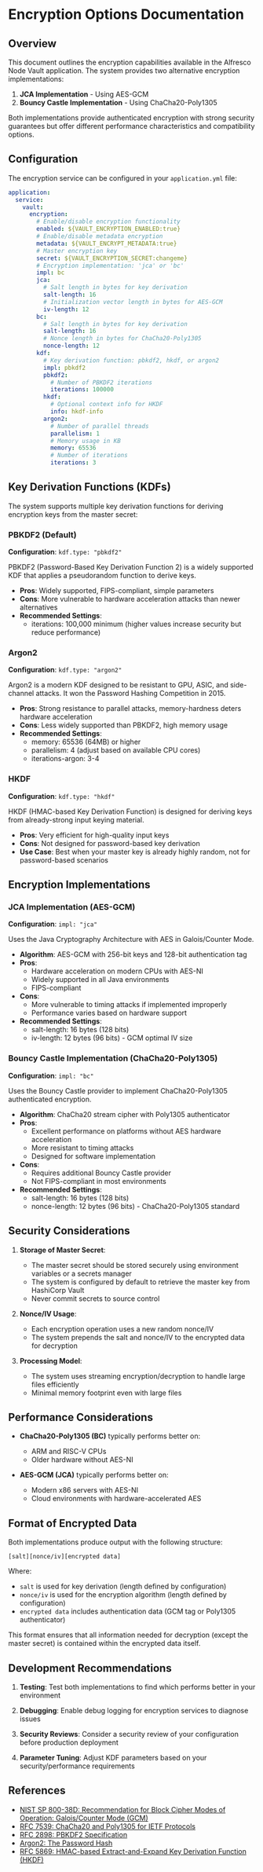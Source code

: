 # Encryption Options Documentation

## Overview

This document outlines the encryption capabilities available in the Alfresco Node Vault application. The system provides two alternative encryption implementations:

1. **JCA Implementation** - Using AES-GCM
2. **Bouncy Castle Implementation** - Using ChaCha20-Poly1305

Both implementations provide authenticated encryption with strong security guarantees but offer different performance characteristics and compatibility options.

## Configuration

The encryption service can be configured in your `application.yml` file:

```yaml
application:
  service:
    vault:
      encryption:
        # Enable/disable encryption functionality
        enabled: ${VAULT_ENCRYPTION_ENABLED:true}
        # Enable/disable metadata encryption
        metadata: ${VAULT_ENCRYPT_METADATA:true}
        # Master encryption key
        secret: ${VAULT_ENCRYPTION_SECRET:changeme}
        # Encryption implementation: 'jca' or 'bc'
        impl: bc
        jca:
          # Salt length in bytes for key derivation
          salt-length: 16
          # Initialization vector length in bytes for AES-GCM
          iv-length: 12
        bc:
          # Salt length in bytes for key derivation
          salt-length: 16
          # Nonce length in bytes for ChaCha20-Poly1305
          nonce-length: 12
        kdf:
          # Key derivation function: pbkdf2, hkdf, or argon2
          impl: pbkdf2
          pbkdf2:
            # Number of PBKDF2 iterations
            iterations: 100000
          hkdf:
            # Optional context info for HKDF
            info: hkdf-info
          argon2:
            # Number of parallel threads
            parallelism: 1
            # Memory usage in KB 
            memory: 65536
            # Number of iterations
            iterations: 3
```

## Key Derivation Functions (KDFs)

The system supports multiple key derivation functions for deriving encryption keys from the master secret:

### PBKDF2 (Default)

**Configuration**: `kdf.type: "pbkdf2"`

PBKDF2 (Password-Based Key Derivation Function 2) is a widely supported KDF that applies a pseudorandom function to derive keys.

- **Pros**: Widely supported, FIPS-compliant, simple parameters
- **Cons**: More vulnerable to hardware acceleration attacks than newer alternatives
- **Recommended Settings**:
    - iterations: 100,000 minimum (higher values increase security but reduce performance)

### Argon2

**Configuration**: `kdf.type: "argon2"`

Argon2 is a modern KDF designed to be resistant to GPU, ASIC, and side-channel attacks. It won the Password Hashing Competition in 2015.

- **Pros**: Strong resistance to parallel attacks, memory-hardness deters hardware acceleration
- **Cons**: Less widely supported than PBKDF2, high memory usage
- **Recommended Settings**:
    - memory: 65536 (64MB) or higher
    - parallelism: 4 (adjust based on available CPU cores)
    - iterations-argon: 3-4

### HKDF

**Configuration**: `kdf.type: "hkdf"`

HKDF (HMAC-based Key Derivation Function) is designed for deriving keys from already-strong input keying material.

- **Pros**: Very efficient for high-quality input keys
- **Cons**: Not designed for password-based key derivation
- **Use Case**: Best when your master key is already highly random, not for password-based scenarios

## Encryption Implementations

### JCA Implementation (AES-GCM)

**Configuration**: `impl: "jca"`

Uses the Java Cryptography Architecture with AES in Galois/Counter Mode.

- **Algorithm**: AES-GCM with 256-bit keys and 128-bit authentication tag
- **Pros**:
    - Hardware acceleration on modern CPUs with AES-NI
    - Widely supported in all Java environments
    - FIPS-compliant
- **Cons**:
    - More vulnerable to timing attacks if implemented improperly
    - Performance varies based on hardware support
- **Recommended Settings**:
    - salt-length: 16 bytes (128 bits)
    - iv-length: 12 bytes (96 bits) - GCM optimal IV size

### Bouncy Castle Implementation (ChaCha20-Poly1305)

**Configuration**: `impl: "bc"`

Uses the Bouncy Castle provider to implement ChaCha20-Poly1305 authenticated encryption.

- **Algorithm**: ChaCha20 stream cipher with Poly1305 authenticator
- **Pros**:
    - Excellent performance on platforms without AES hardware acceleration
    - More resistant to timing attacks
    - Designed for software implementation
- **Cons**:
    - Requires additional Bouncy Castle provider
    - Not FIPS-compliant in most environments
- **Recommended Settings**:
    - salt-length: 16 bytes (128 bits)
    - nonce-length: 12 bytes (96 bits) - ChaCha20-Poly1305 standard

## Security Considerations

1. **Storage of Master Secret**:
    - The master secret should be stored securely using environment variables or a secrets manager
    - The system is configured by default to retrieve the master key from HashiCorp Vault
    - Never commit secrets to source control

2. **Nonce/IV Usage**:
    - Each encryption operation uses a new random nonce/IV
    - The system prepends the salt and nonce/IV to the encrypted data for decryption

5. **Processing Model**:
    - The system uses streaming encryption/decryption to handle large files efficiently
    - Minimal memory footprint even with large files

## Performance Considerations

- **ChaCha20-Poly1305 (BC)** typically performs better on:
    - ARM and RISC-V CPUs
    - Older hardware without AES-NI

- **AES-GCM (JCA)** typically performs better on:
    - Modern x86 servers with AES-NI
    - Cloud environments with hardware-accelerated AES

## Format of Encrypted Data

Both implementations produce output with the following structure:

```
[salt][nonce/iv][encrypted data]
```

Where:
- `salt` is used for key derivation (length defined by configuration)
- `nonce/iv` is used for the encryption algorithm (length defined by configuration)
- `encrypted data` includes authentication data (GCM tag or Poly1305 authenticator)

This format ensures that all information needed for decryption (except the master secret) is contained within the encrypted data itself.

## Development Recommendations

1. **Testing**: Test both implementations to find which performs better in your environment

2. **Debugging**: Enable debug logging for encryption services to diagnose issues

3. **Security Reviews**: Consider a security review of your configuration before production deployment

4. **Parameter Tuning**: Adjust KDF parameters based on your security/performance requirements

## References

- [NIST SP 800-38D: Recommendation for Block Cipher Modes of Operation: Galois/Counter Mode (GCM)](https://nvlpubs.nist.gov/nistpubs/Legacy/SP/nistspecialpublication800-38d.pdf)
- [RFC 7539: ChaCha20 and Poly1305 for IETF Protocols](https://tools.ietf.org/html/rfc7539)
- [RFC 2898: PBKDF2 Specification](https://tools.ietf.org/html/rfc2898)
- [Argon2: The Password Hash](https://github.com/P-H-C/phc-winner-argon2)
- [RFC 5869: HMAC-based Extract-and-Expand Key Derivation Function (HKDF)](https://tools.ietf.org/html/rfc5869)